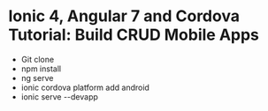 # Ionic 4, Angular 7 and Cordova Tutorial: Build CRUD Mobile Apps
- Git clone
- npm install
- ng serve
- ionic cordova platform add android
- ionic serve --devapp